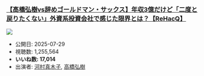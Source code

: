 ### [【高橋弘樹vs辞めゴールドマン・サックス】年収3億だけど「二度と戻りたくない」外資系投資会社で感じた限界とは？【ReHacQ】](https://www.youtube.com/watch?v=dKXQC1J0VLw)
[![](https://img.youtube.com/vi/dKXQC1J0VLw/sddefault.jpg)](https://www.youtube.com/watch?v=dKXQC1J0VLw)
-   公開日: 2025-07-29
-   視聴数: 1,255,564
-   **いいね数: 17,014**
-   出演者: [河村真木子](/rehacq_fan/people/河村真木子 "wikilink"), [高橋弘樹](/rehacq_fan/people/高橋弘樹 "wikilink")
